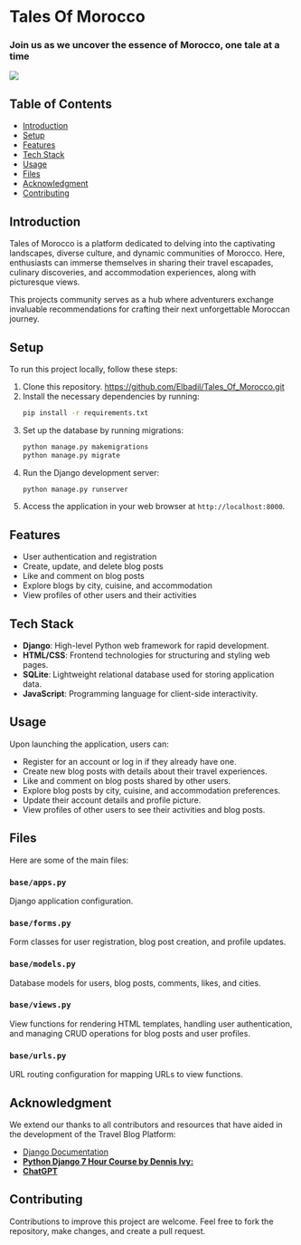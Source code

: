 # Tales Of Morocco

### Join us as we uncover the essence of Morocco, one tale at a time

<img src="https://github.com/'path'?raw=true">

## Table of Contents
- [Introduction](#introduction)
- [Setup](#setup)
- [Features](#features)
- [Tech Stack](#tech-stack)
- [Usage](#usage)
- [Files](#files)
- [Acknowledgment](#acknowledgment)
- [Contributing](#contributing)

## Introduction

Tales of Morocco is a platform dedicated to delving into the captivating landscapes, diverse culture, and dynamic communities of Morocco. Here, enthusiasts can immerse themselves in sharing their travel escapades, culinary discoveries, and accommodation experiences, along with picturesque views.

This projects community serves as a hub where adventurers exchange invaluable recommendations for crafting their next unforgettable Moroccan journey.

## Setup

To run this project locally, follow these steps:

1. Clone this repository. https://github.com/Elbadil/Tales_Of_Morocco.git
2. Install the necessary dependencies by running:
    ```bash
    pip install -r requirements.txt
    ```
3. Set up the database by running migrations:
    ```bash
    python manage.py makemigrations
    python manage.py migrate
    ```
4. Run the Django development server:
    ```bash
    python manage.py runserver
    ```
5. Access the application in your web browser at `http://localhost:8000`.

## Features

- User authentication and registration
- Create, update, and delete blog posts
- Like and comment on blog posts
- Explore blogs by city, cuisine, and accommodation
- View profiles of other users and their activities

## Tech Stack

- **Django**: High-level Python web framework for rapid development.
- **HTML/CSS**: Frontend technologies for structuring and styling web pages.
- **SQLite**: Lightweight relational database used for storing application data.
- **JavaScript**: Programming language for client-side interactivity.

## Usage

Upon launching the application, users can:

- Register for an account or log in if they already have one.
- Create new blog posts with details about their travel experiences.
- Like and comment on blog posts shared by other users.
- Explore blog posts by city, cuisine, and accommodation preferences.
- Update their account details and profile picture.
- View profiles of other users to see their activities and blog posts.

## Files

Here are some of the main files:

### `base/apps.py`

Django application configuration.

### `base/forms.py`

Form classes for user registration, blog post creation, and profile updates.

### `base/models.py`

Database models for users, blog posts, comments, likes, and cities.

### `base/views.py`

View functions for rendering HTML templates, handling user authentication, and managing CRUD operations for blog posts and user profiles.

### `base/urls.py`

URL routing configuration for mapping URLs to view functions.

## Acknowledgment

We extend our thanks to all contributors and resources that have aided in the development of the Travel Blog Platform:

- [Django Documentation](https://docs.djangoproject.com/en/stable/)
- **[Python Django 7 Hour Course by Dennis Ivy: ](https://www.youtube.com/watch?v=PtQiiknWUcI&t=21265s)**
- **[ChatGPT](https://chat.openai.com/)**

## Contributing

Contributions to improve this project are welcome. Feel free to fork the repository, make changes, and create a pull request.
